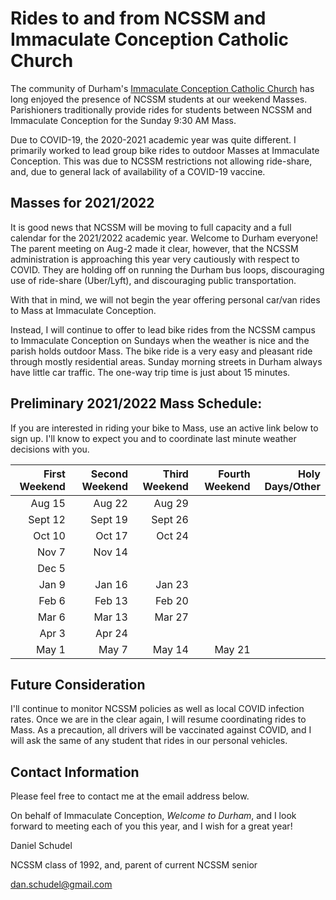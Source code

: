 # Rides to and from NCSSM and Immaculate Conception Catholic Church

The community of Durham's [Immaculate Conception Catholic Church](http://icdurham.org/) has long enjoyed the 
presence of NCSSM students at our weekend Masses. Parishioners traditionally provide rides for students
between NCSSM and Immaculate Conception for the Sunday 9:30 AM Mass.

Due to COVID-19, the 2020-2021 academic year was quite different. I primarily worked to lead group bike rides
to outdoor Masses at Immaculate Conception. This was due to NCSSM restrictions not allowing ride-share, and, due to
general lack of availability of a COVID-19 vaccine.

## Masses for 2021/2022

It is good news that NCSSM will be moving to full capacity and a full calendar for the 2021/2022 academic year. Welcome to Durham
everyone! The parent meeting on Aug-2 made it clear, however, that the NCSSM administration is approaching this year very cautiously
with respect to COVID. They are holding off on running the Durham bus loops, discouraging use of ride-share (Uber/Lyft), and discouraging public transportation.

With that in mind, we will not begin the year offering personal car/van rides to Mass at Immaculate Conception.

Instead, I will continue to offer to lead bike rides from the NCSSM campus to Immaculate Conception on Sundays when the weather is nice and the parish holds outdoor Mass.
The bike ride is a very easy and pleasant ride through mostly residential areas. Sunday morning streets in Durham always have little car traffic. The one-way trip time is just about
15 minutes.

## Preliminary 2021/2022 Mass Schedule:

If you are interested in riding your bike to Mass, use an active link below to sign up. I'll know to expect you and to coordinate last minute weather decisions with you.

|First Weekend      |Second Weekend |Third Weekend            |Fourth Weekend  |Holy Days/Other         |
|------------------:|--------------:|------------------------:|---------------:|-----------------------:|
|Aug 15             |Aug 22         |Aug 29                   |                |                        |
|Sept 12            |Sept 19        |Sept 26                  |                |                        |
|Oct 10             |Oct 17         |Oct 24                   |                |                        |
|Nov 7              |Nov 14         |                         |                |                        |
|Dec 5              |               |                         |                |                        |
|Jan 9              |Jan 16         |Jan 23                   |                |                        |
|Feb 6              |Feb 13         |Feb 20                   |                |                        |
|Mar 6              |Mar 13         |Mar 27                   |                |                        |
|Apr 3              |Apr 24         |                         |                |                        |
|May 1              |May 7          |May 14                   |May 21          |                        |

## Future Consideration

I'll continue to monitor NCSSM policies as well as local COVID infection rates. Once we are in the clear again, I will resume coordinating rides to Mass. As a precaution, all drivers will be vaccinated 
against COVID, and I will ask the same of any student that rides in our personal vehicles.

## Contact Information

Please feel free to contact me at the email address below.

On behalf of Immaculate Conception, *Welcome to Durham*, and I look forward to meeting each of you this year, and I wish for a great year!

Daniel Schudel

NCSSM class of 1992, and, parent of current NCSSM senior

[dan.schudel@gmail.com](mailto:dan.schudel@gmail.com)
